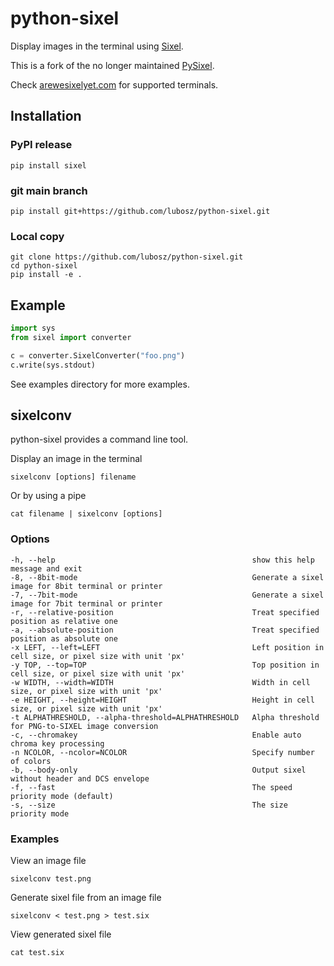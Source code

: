 # python-sixel

Display images in the terminal using [Sixel](https://en.wikipedia.org/wiki/Sixel).

This is a fork of the no longer maintained [PySixel](https://github.com/saitoha/PySixel).

Check [arewesixelyet.com](https://www.arewesixelyet.com/) for supported terminals.

## Installation

### PyPI release
```
pip install sixel
```

### git main branch
```
pip install git+https://github.com/lubosz/python-sixel.git
```

### Local copy
```
git clone https://github.com/lubosz/python-sixel.git
cd python-sixel
pip install -e .
```

## Example

```python
import sys
from sixel import converter

c = converter.SixelConverter("foo.png")
c.write(sys.stdout)
```

See examples directory for more examples.

## sixelconv

python-sixel provides a command line tool.

Display an image in the terminal
```
sixelconv [options] filename
```

Or by using a pipe
```
cat filename | sixelconv [options]
```

### Options

```
-h, --help                                            show this help message and exit
-8, --8bit-mode                                       Generate a sixel image for 8bit terminal or printer
-7, --7bit-mode                                       Generate a sixel image for 7bit terminal or printer
-r, --relative-position                               Treat specified position as relative one
-a, --absolute-position                               Treat specified position as absolute one
-x LEFT, --left=LEFT                                  Left position in cell size, or pixel size with unit 'px'
-y TOP, --top=TOP                                     Top position in cell size, or pixel size with unit 'px'
-w WIDTH, --width=WIDTH                               Width in cell size, or pixel size with unit 'px'
-e HEIGHT, --height=HEIGHT                            Height in cell size, or pixel size with unit 'px'
-t ALPHATHRESHOLD, --alpha-threshold=ALPHATHRESHOLD   Alpha threshold for PNG-to-SIXEL image conversion
-c, --chromakey                                       Enable auto chroma key processing
-n NCOLOR, --ncolor=NCOLOR                            Specify number of colors
-b, --body-only                                       Output sixel without header and DCS envelope
-f, --fast                                            The speed priority mode (default)
-s, --size                                            The size priority mode
```

### Examples

View an image file
```
sixelconv test.png
```

Generate sixel file from an image file
```
sixelconv < test.png > test.six
```

View generated sixel file
```
cat test.six
```
